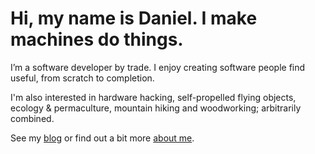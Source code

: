 
# Hi, my name is Daniel. I make machines do things.

I’m a software developer by trade. I enjoy creating software people find useful, from scratch to completion.

I'm also interested in hardware hacking, self-propelled flying objects, ecology & permaculture, mountain hiking and woodworking; arbitrarily combined.

See my [blog](https://blog.bitgate.cz/) or find out a bit more [about me](https://blog.bitgate.cz/about).
